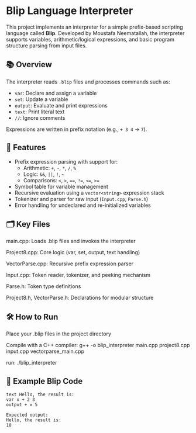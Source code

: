 # Blip Language Interpreter

This project implements an interpreter for a simple prefix-based scripting language called **Blip**. Developed by Moustafa Neematallah, the interpreter supports variables, arithmetic/logical expressions, and basic program structure parsing from input files.

## 📚 Overview

The interpreter reads `.blip` files and processes commands such as:
- `var`: Declare and assign a variable
- `set`: Update a variable
- `output`: Evaluate and print expressions
- `text`: Print literal text
- `//`: Ignore comments

Expressions are written in prefix notation (e.g., `+ 3 4` → `7`).

## 🔧 Features

- Prefix expression parsing with support for:
  - Arithmetic: `+`, `-`, `*`, `/`, `%`
  - Logic: `&&`, `||`, `!`, `~`
  - Comparisons: `<`, `>`, `==`, `!=`, `<=`, `>=`
- Symbol table for variable management
- Recursive evaluation using a `vector<string>` expression stack
- Tokenizer and parser for raw input (`Input.cpp`, `Parse.h`)
- Error handling for undeclared and re-initialized variables

## 🗂️ Key Files
main.cpp: Loads .blip files and invokes the interpreter

Project8.cpp: Core logic (var, set, output, text handling)

VectorParse.cpp: Recursive prefix expression parser

Input.cpp: Token reader, tokenizer, and peeking mechanism

Parse.h: Token type definitions

Project8.h, VectorParse.h: Declarations for modular structure

## 🛠️ How to Run
Place your .blip files in the project directory

Compile with a C++ compiler:
g++ -o blip_interpreter main.cpp project8.cpp input.cpp vectorparse_main.cpp

run:
./blip_interpreter

## 🧪 Example Blip Code

```blip
text Hello, the result is:
var x + 2 3
output + x 5

Expected output:
Hello, the result is:
10
